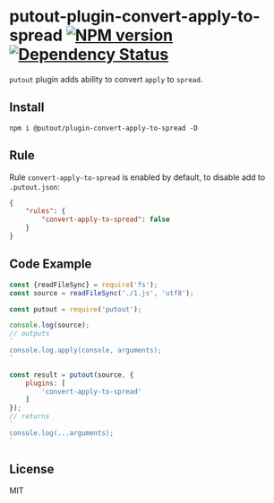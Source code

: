 # putout-plugin-convert-apply-to-spread [![NPM version][NPMIMGURL]][NPMURL] [![Dependency Status][DependencyStatusIMGURL]][DependencyStatusURL]

[NPMIMGURL]:                https://img.shields.io/npm/v/@putout/plugin-convert-apply-to-spread.svg?style=flat&longCache=true
[NPMURL]:                   https://npmjs.org/package/@putout/plugin-convert-apply-to-spread "npm"

[DependencyStatusURL]:      https://david-dm.org/coderaiser/putout?path=packages/plugin-convert-apply-to-spread
[DependencyStatusIMGURL]:   https://david-dm.org/coderaiser/putout.svg?path=packages/plugin-convert-apply-to-spread

`putout` plugin adds ability to convert `apply` to `spread`.
## Install

```
npm i @putout/plugin-convert-apply-to-spread -D
```

## Rule

Rule `convert-apply-to-spread` is enabled by default, to disable add to `.putout.json`:

```json
{
    "rules": {
        "convert-apply-to-spread": false
    }
}
```

## Code Example

```js
const {readFileSync} = require('fs');
const source = readFileSync('./1.js', 'utf8');

const putout = require('putout');

console.log(source);
// outputs
`
console.log.apply(console, arguments);
`

const result = putout(source, {
    plugins: [
        'convert-apply-to-spread'
    ]
});
// returns
`
console.log(...arguments);
`
```

## License

MIT


